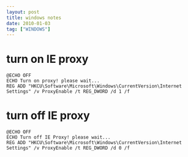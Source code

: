 ```yaml
---
layout: post
title: windows notes
date: 2010-01-03
tag: ["WINDOWS"]
---
```


# turn on IE proxy
```
@ECHO OFF
ECHO Turn on proxy! please wait...
REG ADD "HKCU\Software\Microsoft\Windows\CurrentVersion\Internet Settings" /v ProxyEnable /t REG_DWORD /d 1 /f
```
# turn off IE proxy
```
@ECHO OFF
ECHO Turn off IE Proxy! please wait...
REG ADD "HKCU\Software\Microsoft\Windows\CurrentVersion\Internet Settings" /v ProxyEnable /t REG_DWORD /d 0 /f
```
